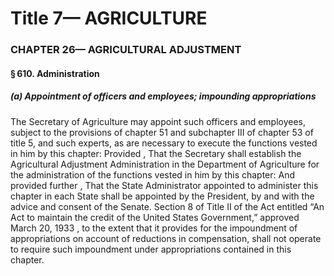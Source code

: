 
# Title 7— AGRICULTURE
### CHAPTER 26— AGRICULTURAL ADJUSTMENT
#### § 610. Administration
##### (a) Appointment of officers and employees; impounding appropriations

The Secretary of Agriculture may appoint such officers and employees, subject to the provisions of chapter 51 and subchapter III of chapter 53 of title 5, and such experts, as are necessary to execute the functions vested in him by this chapter: Provided , That the Secretary shall establish the Agricultural Adjustment Administration in the Department of Agriculture for the administration of the functions vested in him by this chapter: And provided further , That the State Administrator appointed to administer this chapter in each State shall be appointed by the President, by and with the advice and consent of the Senate. Section 8 of Title II of the Act entitled “An Act to maintain the credit of the United States Government,” approved March 20, 1933 , to the extent that it provides for the impoundment of appropriations on account of reductions in compensation, shall not operate to require such impoundment under appropriations contained in this chapter.
